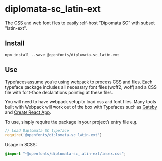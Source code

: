 
# diplomata-sc_latin-ext

The CSS and web font files to easily self-host “Diplomata SC” with subset "latin-ext".

## Install

`npm install --save @openfonts/diplomata-sc_latin-ext`

## Use

Typefaces assume you’re using webpack to process CSS and files. Each typeface
package includes all necessary font files (woff2, woff) and a CSS file with
font-face declarations pointing at these files.

You will need to have webpack setup to load css and font files. Many tools built
with Webpack will work out of the box with Typefaces such as [Gatsby](https://github.com/gatsbyjs/gatsby)
and [Create React App](https://github.com/facebookincubator/create-react-app).

To use, simply require the package in your project’s entry file e.g.

```javascript
// Load Diplomata SC typeface
require('@openfonts/diplomata-sc_latin-ext')
```

Usage in SCSS:
```scss
@import "~@openfonts/diplomata-sc_latin-ext/index.css";
```
